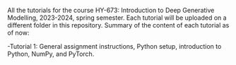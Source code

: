 All the tutorials for the course HY-673: Introduction to Deep Generative Modelling, 2023-2024, spring semester. Each tutorial will be uploaded on a different folder in this repository. Summary of the content of each tutorial as of now:

-Tutorial 1: General assignment instructions, Python setup, introduction to Python, NumPy, and PyTorch.
